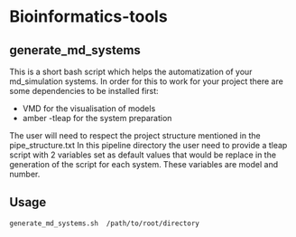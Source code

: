 # Bioinformatics-tools

## generate_md_systems
This is a short bash script which helps the automatization of your md_simulation systems.
In order for this to work for your project there are some dependencies to be installed first:
* VMD for the visualisation of models
* amber -tleap for the system preparation

The user will need to respect the project structure mentioned in the pipe_structure.txt
In this pipeline directory the user need to provide a tleap script with 2 variables set as default values that would be replace in the generation of the script for each system.
These variables are model and number.

## Usage 
	generate_md_systems.sh  /path/to/root/directory
	 




